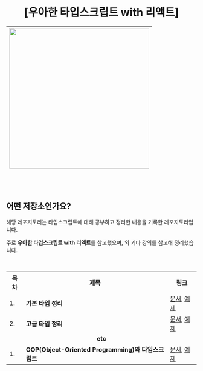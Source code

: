 <div align="center">

  # [우아한 타입스크립트 with 리액트]

  | <img src="https://github.com/user-attachments/assets/26b84e07-5d26-41dc-931f-08c6c6522df9" width="370px" /> |
  | ----------------------------------------------------------------------------------------------------------- |
</div>
<br/>
<br/>

## 어떤 저장소인가요?
  
해당 레포지토리는 타입스크립트에 대해 공부하고 정리한 내용을 기록한 레포지토리입니다.

주로 **우아한 타입스크립트 with 리액트**를 참고했으며, 외 기타 강의를 참고해 정리했습니다.

<br/>

<div align="center">
  <table>
    <tr>
      <th>목차</th>
      <th>제목</th>
      <th>링크</th>
    </tr>
    <tr>
      <td>1.</td>
      <td><strong>기본 타입 정리</strong></td>
      <td>
        <a href="https://github.com/GoJiMin/learning-typescript/blob/main/docs/1.%20%EA%B8%B0%EB%B3%B8%ED%83%80%EC%9E%85.md">문서</a>, 
        <a href="https://github.com/GoJiMin/learning-typescript/tree/main/1-types">예제</a>
      </td>
    </tr>
    <tr>
      <td>2.</td>
      <td><strong>고급 타입 정리</strong></td>
      <td>
        <a href="https://github.com/GoJiMin/learning-typescript/blob/main/docs/2.%20%EA%B3%A0%EA%B8%89%ED%83%80%EC%9E%85.md">문서</a>, 
        <a href="https://github.com/GoJiMin/learning-typescript/tree/main/2-advanced-types">예제</a>
      </td>
    </tr>
    <tr>
      <td colspan="3" align="center"><strong>etc</strong></td>
    </tr>
    <tr>
      <td>1.</td>
      <td><strong>OOP(Object-Oriented Programming)와 타입스크립트</strong></td>
      <td>
        <a href="https://github.com/GoJiMin/learning-typescript/blob/main/docs/etc/1.%20OOP%EC%99%80%20%ED%83%80%EC%9E%85%EC%8A%A4%ED%81%AC%EB%A6%BD%ED%8A%B8.md">문서</a>, 
        <a href="https://github.com/GoJiMin/learning-typescript/tree/main/etc/OOP">예제</a>
      </td>
    </tr>
  </table>
</div>

